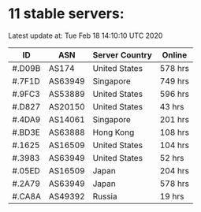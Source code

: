 # 11 stable servers:

Latest update at: Tue Feb 18 14:10:10 UTC 2020

| ID | ASN | Server Country | Online |
| -- | --- | -------------- | ------ |
| #.D09B | AS174 | United States | 578 hrs |
| #.7F1D | AS63949 | Singapore | 749 hrs |
| #.9FC3 | AS53889 | United States | 596 hrs |
| #.D827 | AS20150 | United States | 43 hrs |
| #.4DA9 | AS14061 | Singapore | 201 hrs |
| #.BD3E | AS63888 | Hong Kong | 108 hrs |
| #.1625 | AS16509 | United States | 104 hrs |
| #.3983 | AS63949 | United States | 52 hrs |
| #.05ED | AS16509 | Japan | 204 hrs |
| #.2A79 | AS63949 | Japan | 578 hrs |
| #.CA8A | AS49392 | Russia | 19 hrs |


